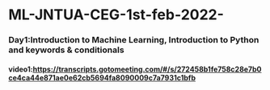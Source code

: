# ML-JNTUA-CEG-1st-feb-2022-
### Day1:Introduction to Machine Learning, Introduction to Python and keywords & conditionals
#### video1:https://transcripts.gotomeeting.com/#/s/272458b1fe758c28e7b0ce4ca44e871ae0e62cb5694fa8090009c7a7931c1bfb
